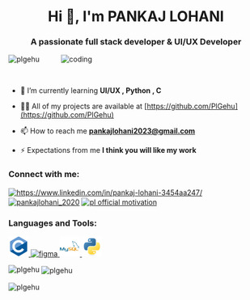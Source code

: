 <h1 align="center">Hi 👋, I'm PANKAJ LOHANI</h1>
<h3 align="center">A passionate full stack developer & UI/UX Developer</h3>

<img align="right" alt="coding" width="400" src="https://user-images.githubusercontent.com/55389276/140866485-8fb1c876-9a8f-4d6a-98dc-08c4981eaf70.gif">

<p align="left"> <img src="https://komarev.com/ghpvc/?username=plgehu&label=Profile%20views&color=0e75b6&style=flat" alt="plgehu" /> </p>

<p align="left"> <a href="https://twitter.com/" target="blank"><img src="https://img.shields.io/twitter/follow/?logo=twitter&style=for-the-badge" alt="" /></a> </p>

- 🌱 I’m currently learning **UI/UX , Python , C**

- 👨‍💻 All of my projects are available at [https://github.com/PlGehu](https://github.com/PlGehu)

- 📫 How to reach me **pankajlohani2023@gmail.com**

- ⚡ Expectations from me **I think you will like my work**

<h3 align="left">Connect with me:</h3>
<p align="left">
<a href="https://linkedin.com/in/https://www.linkedin.com/in/pankaj-lohani-3454aa247/" target="blank"><img align="center" src="https://raw.githubusercontent.com/rahuldkjain/github-profile-readme-generator/master/src/images/icons/Social/linked-in-alt.svg" alt="https://www.linkedin.com/in/pankaj-lohani-3454aa247/" height="30" width="40" /></a>
<a href="https://instagram.com/pankajlohani_2020" target="blank"><img align="center" src="https://raw.githubusercontent.com/rahuldkjain/github-profile-readme-generator/master/src/images/icons/Social/instagram.svg" alt="pankajlohani_2020" height="30" width="40" /></a>
<a href="https://www.youtube.com/c/pl official motivation" target="blank"><img align="center" src="https://raw.githubusercontent.com/rahuldkjain/github-profile-readme-generator/master/src/images/icons/Social/youtube.svg" alt="pl official motivation" height="30" width="40" /></a>
</p>

<h3 align="left">Languages and Tools:</h3>
<p align="left"> <a href="https://www.cprogramming.com/" target="_blank" rel="noreferrer"> <img src="https://raw.githubusercontent.com/devicons/devicon/master/icons/c/c-original.svg" alt="c" width="40" height="40"/> </a> <a href="https://www.figma.com/" target="_blank" rel="noreferrer"> <img src="https://www.vectorlogo.zone/logos/figma/figma-icon.svg" alt="figma" width="40" height="40"/> </a> <a href="https://www.mysql.com/" target="_blank" rel="noreferrer"> <img src="https://raw.githubusercontent.com/devicons/devicon/master/icons/mysql/mysql-original-wordmark.svg" alt="mysql" width="40" height="40"/> </a> <a href="https://www.python.org" target="_blank" rel="noreferrer"> <img src="https://raw.githubusercontent.com/devicons/devicon/master/icons/python/python-original.svg" alt="python" width="40" height="40"/> </a> </p>

<p><img align="left" src="https://github-readme-stats.vercel.app/api/top-langs?username=plgehu&show_icons=true&locale=en&layout=compact" alt="plgehu" /></p>

<p>&nbsp;<img align="center" src="https://github-readme-stats.vercel.app/api?username=plgehu&show_icons=true&locale=en" alt="plgehu" /></p>

<p><img align="center" src="https://github-readme-streak-stats.herokuapp.com/?user=plgehu&" alt="plgehu" /></p>
